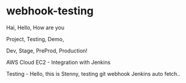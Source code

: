 # webhook-testing

Hai, Hello, How are you

Project, Testing, Demo,

Dev, Stage, PreProd, Production!

AWS Cloud EC2 - Integration with Jenkins 

Testing - Hello, this is Stenny, testing git webhook Jenkins auto fetch..

